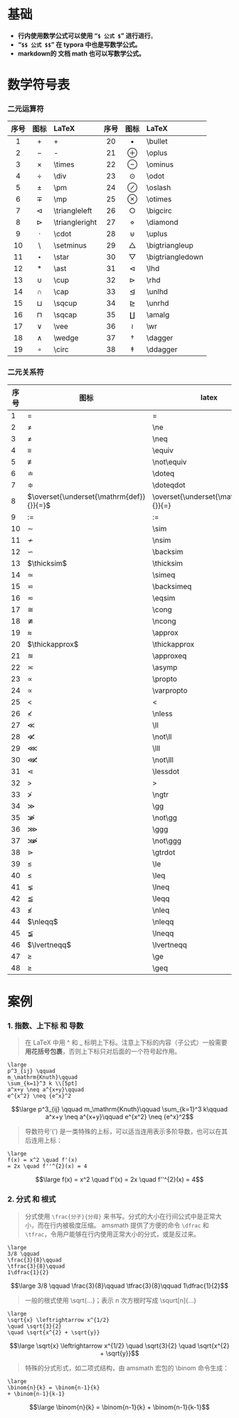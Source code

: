 # 基础

- **行内使用数学公式可以使用 “`$ 公式 $`” 进行进行**。
- **“`$$ 公式 $$`” 在 typora 中也是写数学公式。**
- **markdown的 文档 math 也可以写数学公式。**

# 数学符号表

### 二元运算符

| 序号 |       图标       | LaTeX          | 序号 |        图标        | LaTeX            |
| :--: | :--------------: | :------------- | :--: | :----------------: | :--------------- |
|  1   |       $+$        | +              |  20  |     $\bullet$      | \bullet          |
|  2   |       $-$        | -              |  21  |      $\oplus$      | \oplus           |
|  3   |     $\times$     | \times         |  22  |     $\ominus$      | \ominus          |
|  4   |      $\div$      | \div           |  23  |      $\odot$       | \odot            |
|  5   |      $\pm$       | \pm            |  24  |     $\oslash$      | \oslash          |
|  6   |      $\mp$       | \mp            |  25  |     $\otimes$      | \otimes          |
|  7   | $\triangleleft$  | \triangleleft  |  26  |     $\bigcirc$     | \bigcirc         |
|  8   | $\triangleright$ | \triangleright |  27  |     $\diamond$     | \diamond         |
|  9   |     $\cdot$      | \cdot          |  28  |      $\uplus$      | \uplus           |
|  10  |   $\setminus$    | \setminus      |  29  |  $\bigtriangleup$  | \bigtriangleup   |
|  11  |     $\star$      | \star          |  30  | $\bigtriangledown$ | \bigtriangledown |
|  12  |      $\ast$      | \ast           |  31  |       $\lhd$       | \lhd             |
|  13  |      $\cup$      | \cup           |  32  |       $\rhd$       | \rhd             |
|  14  |      $\cap$      | \cap           |  33  |      $\unlhd$      | \unlhd           |
|  15  |     $\sqcup$     | \sqcup         |  34  |      $\unrhd$      | \unrhd           |
|  16  |     $\sqcap$     | \sqcap         |  35  |      $\amalg$      | \amalg           |
|  17  |      $\vee$      | \vee           |  36  |       $\wr$        | \wr              |
|  18  |     $\wedge$     | \wedge         |  37  |     $\dagger$      | \dagger          |
|  19  |     $\circ$      | \circ          |  38  |     $\ddagger$     | \ddagger         |



### 二元关系符

| 序号 | 图标                                     | latex                                  | 序号 | 图标           | latex        |
| ---- | ---------------------------------------- | -------------------------------------- | ---- | -------------- | ------------ |
| 1    | $=$                                      | =                                      | 49   | $\gneq$        | \gneq        |
| 2    | $\ne$                                    | \ne                                    | 50   | $\geqq$        | \geqq        |
| 3    | $\neq$                                   | \neq                                   | 51   | $\ngeq$        | \ngeq        |
| 4    | $\equiv$                                 | \equiv                                 | 52   | $\ngeqq$       | \ngeqq       |
| 5    | $\not\equiv$                             | \not\equiv                             | 53   | $\gneqq$       | \gneqq       |
| 6    | $\doteq$                                 | \doteq                                 | 54   | $\gvertneqq$   | \gvertneqq   |
| 7    | $\doteqdot$                              | \doteqdot                              | 55   | $\lessgtr$     | \lessgtr     |
| 8    | $\overset{\underset{\mathrm{def}}{}}{=}$ | \overset{\underset{\mathrm{def}}{}}{=} | 56   | $\lesseqgtr$   | \lesseqgtr   |
| 9    | $:=$                                     | :=                                     | 57   | $\lesseqqgtr$  | \lesseqqgtr  |
| 10   | $\sim$                                   | \sim                                   | 58   | $\gtrless$     | \gtrless     |
| 11   | $\nsim$                                  | \nsim                                  | 59   | $\gtreqless$   | \gtreqless   |
| 12   | $\backsim$                               | \backsim                               | 60   | $\gtreqqless$  | \gtreqqless  |
| 13   | $\thicksim$                              | \thicksim                              | 61   | $\leqslant$    | \leqslant    |
| 14   | $\simeq$                                 | \simeq                                 | 62   | $\nleqslant$   | \nleqslant   |
| 15   | $\backsimeq$                             | \backsimeq                             | 63   | $\eqslantless$ | \eqslantless |
| 16   | $\eqsim$                                 | \eqsim                                 | 64   | $\geqslant$    | \geqslant    |
| 17   | $\cong$                                  | \cong                                  | 65   | $\ngeqslant$   | \ngeqslant   |
| 18   | $\ncong$                                 | \ncong                                 | 66   | $\eqslantgtr$  | \eqslantgtr  |
| 19   | $\approx$                                | \approx                                | 67   | $\lesssim$     | \lesssim     |
| 20   | $\thickapprox$                           | \thickapprox                           | 68   | $\lnsim$       | \lnsim       |
| 21   | $\approxeq$                              | \approxeq                              | 69   | $\lessapprox$  | \lessapprox  |
| 22   | $\asymp$                                 | \asymp                                 | 70   | $\lnapprox$    | \lnapprox    |
| 23   | $\propto$                                | \propto                                | 71   | $\gtrsim$      | \gtrsim      |
| 24   | $\varpropto$                             | \varpropto                             | 72   | $\gnsim$       | \gnsim       |
| 25   | $<$                                      | <                                      | 73   | $\gtrapprox$   | \gtrapprox   |
| 26   | $\nless$                                 | \nless                                 | 74   | $\gnapprox$    | \gnapprox    |
| 27   | $\ll$                                    | \ll                                    | 75   | $\prec$        | \prec        |
| 28   | $\not\ll$                                | \not\ll                                | 76   | $\nprec$       | \nprec       |
| 29   | $\lll$                                   | \lll                                   | 77   | $\preceq$      | \preceq      |
| 30   | $\not\lll$                               | \not\lll                               | 78   | $\npreceq$     | \npreceq     |
| 31   | $\lessdot$                               | \lessdot                               | 79   | $\precneqq$    | \precneqq    |
| 32   | $>$                                      | >                                      | 80   | $\succ$        | \succ        |
| 33   | $\ngtr$                                  | \ngtr                                  | 81   | $\nsucc$       | \nsucc       |
| 34   | $\gg$                                    | \gg                                    | 82   | $\succeq$      | \succeq      |
| 35   | $\not\gg$                                | \not\gg                                | 83   | $\nsucceq$     | \nsucceq     |
| 36   | $\ggg$                                   | \ggg                                   | 84   | $\succneqq$    | \succneqq    |
| 37   | $\not\ggg$                               | \not\ggg                               | 85   | $\preccurlyeq$ | \preccurlyeq |
| 38   | $\gtrdot$                                | \gtrdot                                | 86   | $\curlyeqprec$ | \curlyeqprec |
| 39   | $\le$                                    | \le                                    | 87   | $\succcurlyeq$ | \succcurlyeq |
| 40   | $\leq$                                   | \leq                                   | 88   | $\curlyeqsucc$ | \curlyeqsucc |
| 41   | $\lneq$                                  | \lneq                                  | 89   | $\precsim$     | \precsim     |
| 42   | $\leqq$                                  | \leqq                                  | 90   | $\precnsim$    | \precnsim    |
| 43   | $\nleq$                                  | \nleq                                  | 91   | $\precapprox$  | \precapprox  |
| 44   | $\nleqq$                                 | \nleqq                                 | 92   | $\precnapprox$ | \precnapprox |
| 45   | $\lneqq$                                 | \lneqq                                 | 93   | $\succsim$     | \succsim     |
| 46   | $\lvertneqq$                             | \lvertneqq                             | 94   | $\succnsim$    | \succnsim    |
| 47   | $\ge$                                    | \ge                                    | 95   | $\succapprox$  | \succapprox  |
| 48   | $\geq$                                   | \geq                                   | 96   | $\succnapprox$ | \succnapprox |



# 案例

### 1. 指数、上下标 和 导数

> 在 LaTeX 中用 ^ 和 _ 标明上下标。注意上下标的内容（子公式）一般需要**用花括号包裹**，否则上下标只对后面的一个符号起作用。

```text
\large
p^3_{ij} \qquad
m_\mathrm{Knuth}\qquad
\sum_{k=1}^3 k \\[5pt]
a^x+y \neq a^{x+y}\qquad
e^{x^2} \neq {e^x}^2
```

```math
\large
p^3_{ij} \qquad
m_\mathrm{Knuth}\qquad
\sum_{k=1}^3 k\qquad
a^x+y \neq a^{x+y}\qquad
e^{x^2} \neq {e^x}^2
```



> 导数符号’(’) 是一类特殊的上标，可以适当连用表示多阶导数，也可以在其后连用上标：

```text
\large
f(x) = x^2 \quad f'(x)
= 2x \quad f''^{2}(x) = 4
```

```math
\large
f(x) = x^2 \quad f'(x)
= 2x \quad f''^{2}(x) = 4
```

### 2. 分式 和 根式

> 分式使用 `\frac{分子}{分母}` 来书写。分式的大小在行间公式中是正常大小，而在行内被极度压缩。 amsmath 提供了方便的命令 `\dfrac` 和 `\tfrac`，令用户能够在行内使用正常大小的分式，或是反过来。

```text
\large
3/8 \qquad 
\frac{3}{8}\qquad 
\tfrac{3}{8}\qquad 
1\dfrac{1}{2}
```

```math
\large
3/8 \qquad 
\frac{3}{8}\qquad 
\tfrac{3}{8}\qquad 
1\dfrac{1}{2}
```

> 一般的根式使用 \sqrt{…}；表示 n 次方根时写成 \squrt[n]{…}

```text
\large
\sqrt{x} \leftrightarrow x^{1/2}
\quad \sqrt{3}{2}
\quad \sqrt{x^{2} + \sqrt{y}}
```

```math
\large
\sqrt{x} \leftrightarrow x^{1/2}
\quad \sqrt{3}{2}
\quad \sqrt{x^{2} + \sqrt{y}}
```

> 特殊的分式形式，如二项式结构，由 amsmath 宏包的 \binom 命令生成：

```text
\large
\binom{n}{k} = \binom{n-1}{k}
+ \binom{n-1}{k-1}
```

```math
\large
\binom{n}{k} = \binom{n-1}{k}
+ \binom{n-1}{k-1}
```

